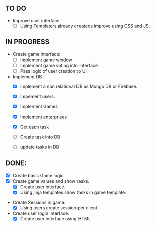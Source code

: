 

## TO DO

- Improve user interface
  - [ ] Using Templaters already createds improve using CSS and JS.

## IN PROGRESS
- Create game interface:
  - [ ] Implement game window
  - [ ] Implement game voting into interface
  - [ ] Pass logic of user creation to UI

- Implement DB
  - [x] implement a non relational DB as Mongo DB or Firebase.
  - [x] Impement users.
  - [x] Implement Games
  - [x] Implement enterprises
  - [x] Get each task
  - [ ] Create task into DB
  - [ ] update tasks in DB


## DONE:

- [x] Create basic Game logic
- [x] Create game values and show tasks.
    - [x] Create user interface.
    - [x] Using jinja templates show tasks in game template.

- Create Sessions in game:
  - [x] Using users create session per client

- Create user login interface:
  - [x] Create user interface using HTML
